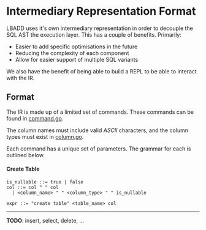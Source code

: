 # Intermediary Representation Format

LBADD uses it's own intermediary representation in order to decouple the SQL AST the execution layer. This has a couple of benefits. Primarily:
- Easier to add specific optimisations in the future
- Reducing the complexity of each component
- Allow for easier support of multiple SQL variants

We also have the benefit of being able to build a REPL to be able to interact with the IR.

## Format
The IR is made up of a limited set of commands. These commands can be found in [command.go](../command.go).

The column names must include valid *ASCII* characters, and the column types must exist in [column.go](../column.go).

Each command has a unique set of parameters. The grammar for each is outlined below.


#### Create Table
```
is_nullable ::= true | false
col ::= col " " col
  | <column_name> " " <column_type> " " is_nullable

expr ::= "create table" <table_name> col
```

---
**TODO**: insert, select, delete, ...
